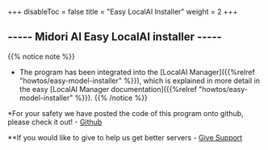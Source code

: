 
+++
disableToc = false
title = "Easy LocalAI Installer"
weight = 2
+++

## ----- Midori AI Easy LocalAI installer -----

{{% notice note %}}
- The program has been integrated into the [LocalAI Manager]({{%relref "howtos/easy-model-installer" %}}), which is explained in more detail in the easy [LocalAI Manager documentation]({{%relref "howtos/easy-model-installer" %}}). 
{{% /notice %}}

*For your safety we have posted the code of this program onto github, please check it out! - [Github](https://github.com/lunamidori5/Midori-AI/tree/master/other_files)

**If you would like to give to help us get better servers - [Give Support](https://paypal.me/midoricookieclub?country.x=US&locale.x=en_US)